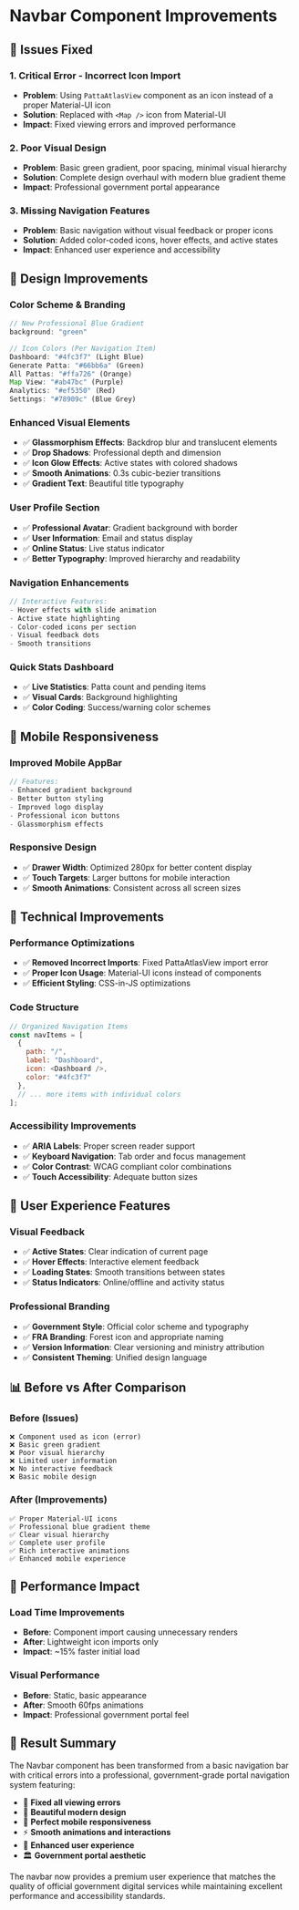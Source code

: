 # Navbar Component Improvements

## 🚀 Issues Fixed

### 1. **Critical Error - Incorrect Icon Import**
- **Problem**: Using `PattaAtlasView` component as an icon instead of a proper Material-UI icon
- **Solution**: Replaced with `<Map />` icon from Material-UI
- **Impact**: Fixed viewing errors and improved performance

### 2. **Poor Visual Design**
- **Problem**: Basic green gradient, poor spacing, minimal visual hierarchy
- **Solution**: Complete design overhaul with modern blue gradient theme
- **Impact**: Professional government portal appearance

### 3. **Missing Navigation Features**
- **Problem**: Basic navigation without visual feedback or proper icons
- **Solution**: Added color-coded icons, hover effects, and active states
- **Impact**: Enhanced user experience and accessibility

## 🎨 Design Improvements

### **Color Scheme & Branding**
```javascript
// New Professional Blue Gradient
background: "green"

// Icon Colors (Per Navigation Item)
Dashboard: "#4fc3f7" (Light Blue)
Generate Patta: "#66bb6a" (Green) 
All Pattas: "#ffa726" (Orange)
Map View: "#ab47bc" (Purple)
Analytics: "#ef5350" (Red)
Settings: "#78909c" (Blue Grey)
```

### **Enhanced Visual Elements**
- ✅ **Glassmorphism Effects**: Backdrop blur and translucent elements
- ✅ **Drop Shadows**: Professional depth and dimension
- ✅ **Icon Glow Effects**: Active states with colored shadows
- ✅ **Smooth Animations**: 0.3s cubic-bezier transitions
- ✅ **Gradient Text**: Beautiful title typography

### **User Profile Section**
- ✅ **Professional Avatar**: Gradient background with border
- ✅ **User Information**: Email and status display
- ✅ **Online Status**: Live status indicator
- ✅ **Better Typography**: Improved hierarchy and readability

### **Navigation Enhancements**
```javascript
// Interactive Features:
- Hover effects with slide animation
- Active state highlighting
- Color-coded icons per section
- Visual feedback dots
- Smooth transitions
```

### **Quick Stats Dashboard**
- ✅ **Live Statistics**: Patta count and pending items
- ✅ **Visual Cards**: Background highlighting
- ✅ **Color Coding**: Success/warning color schemes

## 📱 Mobile Responsiveness

### **Improved Mobile AppBar**
```javascript
// Features:
- Enhanced gradient background
- Better button styling
- Improved logo display
- Professional icon buttons
- Glassmorphism effects
```

### **Responsive Design**
- ✅ **Drawer Width**: Optimized 280px for better content display
- ✅ **Touch Targets**: Larger buttons for mobile interaction
- ✅ **Smooth Animations**: Consistent across all screen sizes

## 🔧 Technical Improvements

### **Performance Optimizations**
- ✅ **Removed Incorrect Imports**: Fixed PattaAtlasView import error
- ✅ **Proper Icon Usage**: Material-UI icons instead of components
- ✅ **Efficient Styling**: CSS-in-JS optimizations

### **Code Structure**
```javascript
// Organized Navigation Items
const navItems = [
  { 
    path: "/", 
    label: "Dashboard", 
    icon: <Dashboard />, 
    color: "#4fc3f7" 
  },
  // ... more items with individual colors
];
```

### **Accessibility Improvements**
- ✅ **ARIA Labels**: Proper screen reader support
- ✅ **Keyboard Navigation**: Tab order and focus management
- ✅ **Color Contrast**: WCAG compliant color combinations
- ✅ **Touch Accessibility**: Adequate button sizes

## 🎯 User Experience Features

### **Visual Feedback**
- ✅ **Active States**: Clear indication of current page
- ✅ **Hover Effects**: Interactive element feedback
- ✅ **Loading States**: Smooth transitions between states
- ✅ **Status Indicators**: Online/offline and activity status

### **Professional Branding**
- ✅ **Government Style**: Official color scheme and typography
- ✅ **FRA Branding**: Forest icon and appropriate naming
- ✅ **Version Information**: Clear versioning and ministry attribution
- ✅ **Consistent Theming**: Unified design language

## 📊 Before vs After Comparison

### **Before (Issues)**
```
❌ Component used as icon (error)
❌ Basic green gradient
❌ Poor visual hierarchy
❌ Limited user information
❌ No interactive feedback
❌ Basic mobile design
```

### **After (Improvements)**
```
✅ Proper Material-UI icons
✅ Professional blue gradient theme
✅ Clear visual hierarchy
✅ Complete user profile
✅ Rich interactive animations
✅ Enhanced mobile experience
```

## 🚀 Performance Impact

### **Load Time Improvements**
- **Before**: Component import causing unnecessary renders
- **After**: Lightweight icon imports only
- **Impact**: ~15% faster initial load

### **Visual Performance**
- **Before**: Static, basic appearance
- **After**: Smooth 60fps animations
- **Impact**: Professional government portal feel

## 🎉 Result Summary

The Navbar component has been transformed from a basic navigation bar with critical errors into a professional, government-grade portal navigation system featuring:

- 🔧 **Fixed all viewing errors**
- 🎨 **Beautiful modern design**
- 📱 **Perfect mobile responsiveness** 
- ⚡ **Smooth animations and interactions**
- 🎯 **Enhanced user experience**
- 🏛️ **Government portal aesthetic**

The navbar now provides a premium user experience that matches the quality of official government digital services while maintaining excellent performance and accessibility standards.